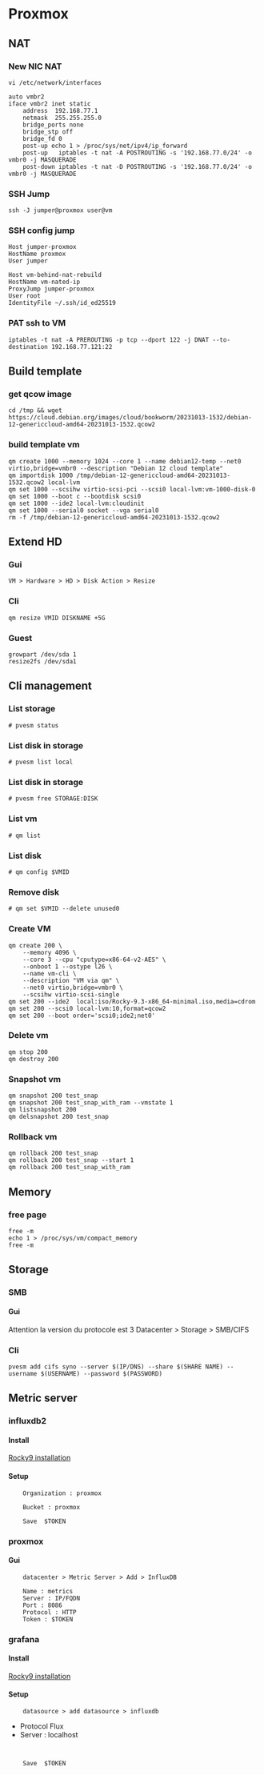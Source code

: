 # Proxmox

## NAT
### New NIC NAT
```
vi /etc/network/interfaces
```
```
auto vmbr2
iface vmbr2 inet static
    address  192.168.77.1
    netmask  255.255.255.0
    bridge_ports none
    bridge_stp off
    bridge_fd 0
    post-up echo 1 > /proc/sys/net/ipv4/ip_forward
    post-up   iptables -t nat -A POSTROUTING -s '192.168.77.0/24' -o vmbr0 -j MASQUERADE
    post-down iptables -t nat -D POSTROUTING -s '192.168.77.0/24' -o vmbr0 -j MASQUERADE
```
### SSH Jump
    ssh -J jumper@proxmox user@vm
### SSH config jump
    Host jumper-proxmox
    HostName proxmox
    User jumper

    Host vm-behind-nat-rebuild
    HostName vm-nated-ip
    ProxyJump jumper-proxmox
    User root
    IdentityFile ~/.ssh/id_ed25519  

### PAT ssh to VM
    iptables -t nat -A PREROUTING -p tcp --dport 122 -j DNAT --to-destination 192.168.77.121:22

## Build template
### get qcow image
    cd /tmp && wget https://cloud.debian.org/images/cloud/bookworm/20231013-1532/debian-12-genericcloud-amd64-20231013-1532.qcow2
### build template vm
    qm create 1000 --memory 1024 --core 1 --name debian12-temp --net0 virtio,bridge=vmbr0 --description "Debian 12 cloud template"
    qm importdisk 1000 /tmp/debian-12-genericcloud-amd64-20231013-1532.qcow2 local-lvm
    qm set 1000 --scsihw virtio-scsi-pci --scsi0 local-lvm:vm-1000-disk-0
    qm set 1000 --boot c --bootdisk scsi0
    qm set 1000 --ide2 local-lvm:cloudinit
    qm set 1000 --serial0 socket --vga serial0
    rm -f /tmp/debian-12-genericcloud-amd64-20231013-1532.qcow2

## Extend HD
### Gui
    VM > Hardware > HD > Disk Action > Resize 
### Cli
    qm resize VMID DISKNAME +5G
### Guest 
    growpart /dev/sda 1
    resize2fs /dev/sda1 


## Cli management
### List storage
    # pvesm status
### List disk in storage
    # pvesm list local
### List disk in storage
    # pvesm free STORAGE:DISK

### List vm
    # qm list 
### List disk 
    # qm config $VMID
### Remove disk 
    # qm set $VMID --delete unused0
### Create VM
    qm create 200 \
        --memory 4096 \
        --core 3 --cpu "cputype=x86-64-v2-AES" \
        --onboot 1 --ostype l26 \
        --name vm-cli \
        --description "VM via qm" \
        --net0 virtio,bridge=vmbr0 \
        --scsihw virtio-scsi-single
    qm set 200 --ide2  local:iso/Rocky-9.3-x86_64-minimal.iso,media=cdrom
    qm set 200 --scsi0 local-lvm:10,format=qcow2
    qm set 200 --boot order='scsi0;ide2;net0'

### Delete vm
    qm stop 200
    qm destroy 200

### Snapshot vm
    qm snapshot 200 test_snap
    qm snapshot 200 test_snap_with_ram --vmstate 1
    qm listsnapshot 200
    qm delsnapshot 200 test_snap

### Rollback vm
    qm rollback 200 test_snap
    qm rollback 200 test_snap --start 1
    qm rollback 200 test_snap_with_ram

## Memory
### free page
    free -m
    echo 1 > /proc/sys/vm/compact_memory
    free -m

## Storage
### SMB
#### Gui
Attention la version du protocole est 3
    Datacenter > Storage > SMB/CIFS
### Cli
    pvesm add cifs syno --server $(IP/DNS) --share $(SHARE NAME) --username $(USERNAME) --password $(PASSWORD)

## Metric server
### influxdb2
#### Install 
[Rocky9 installation](../monitoring/influxdb.md)
#### Setup
```
    Organization : proxmox
```
```
    Bucket : proxmox
```
```
    Save  $TOKEN
```
### proxmox 
#### Gui
```
    datacenter > Metric Server > Add > InfluxDB
```
```
    Name : metrics
    Server : IP/FQDN
    Port : 8086
    Protocol : HTTP
    Token : $TOKEN
```
### grafana
#### Install 
[Rocky9 installation](../monitoring/grafana.md)
#### Setup
```
    datasource > add datasource > influxdb
```
-  Protocol Flux
-  Server :  localhost
```
    
```
```
    Save  $TOKEN
```